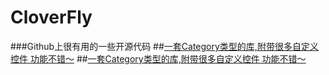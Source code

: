 # CloverFly
###Github上很有用的一些开源代码
##[一套Category类型的库,附带很多自定义控件 功能不错～](https://github.com/soffes/sstoolkit)
##[一套Category类型的库,附带很多自定义控件 功能不错～](https://github.com/soffes/sstoolkit)
